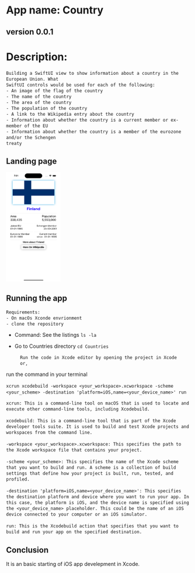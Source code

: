# App name: Country
## version 0.0.1

# Description:

    Building a SwiftUI view to show information about a country in the European Union. What
    SwiftUI controls would be used for each of the following:
    - An image of the flag of the country
    - The name of the country
    - The area of the country
    - The population of the country
    - A link to the Wikipedia entry about the country
    - Information about whether the country is a current member or ex-member of the EU
    - Information about whether the country is a member of the eurozone and/or the Schengen
    treaty

## Landing page
<!-- ![Landing Page](/landingPage.png) -->
<img src="landingPage.png" alt="Image description" style="width: 150px; height: 300px;">

## Running the app
    Requirements:
    - On macOs Xconde envrionment
    - clone the repository
-
    Command:
    See the listings 
`ls -la`
-
    Go to Countries directory
`cd Countries`


        Run the code in Xcode editor by opening the project in Xcode 
        or,
run the command in your terminal

 `xcrun xcodebuild -workspace <your_workspace>.xcworkspace -scheme <your_scheme> -destination 'platform=iOS,name=<your_device_name>' run
`

    xcrun: This is a command-line tool on macOS that is used to locate and execute other command-line tools, including Xcodebuild.

    xcodebuild: This is a command-line tool that is part of the Xcode developer tools suite. It is used to build and test Xcode projects and workspaces from the command line.

    -workspace <your_workspace>.xcworkspace: This specifies the path to the Xcode workspace file that contains your project.

    -scheme <your_scheme>: This specifies the name of the Xcode scheme that you want to build and run. A scheme is a collection of build settings that define how your project is built, run, tested, and profiled.

    -destination 'platform=iOS,name=<your_device_name>': This specifies the destination platform and device where you want to run your app. In this case, the platform is iOS, and the device name is specified using the <your_device_name> placeholder. This could be the name of an iOS device connected to your computer or an iOS simulator.

    run: This is the Xcodebuild action that specifies that you want to build and run your app on the specified destination.

## Conclusion

It is an basic starting of iOS app develepment in Xcode.
